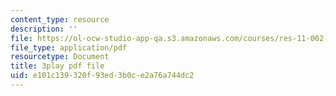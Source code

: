 ```yaml
---
content_type: resource
description: ''
file: https://ol-ocw-studio-app-qa.s3.amazonaws.com/courses/res-11-002-intentional-public-disruptions-art-responsibility-and-pedagogy-fall-2017/e101c139320f93ed3b0ce2a76a744dc2_3093728.pdf
file_type: application/pdf
resourcetype: Document
title: 3play pdf file
uid: e101c139-320f-93ed-3b0c-e2a76a744dc2
---
```

